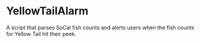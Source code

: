 # YellowTailAlarm
A script that parses SoCal fish counts and alerts users when the fish counts for Yellow Tail hit their peek.
